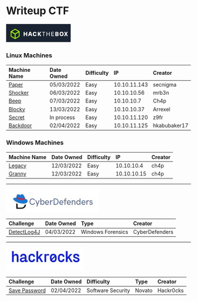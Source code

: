 # Writeup CTF

![HTB](https://github.com/b14nc0/CTF/blob/main/HTB/images/htb.jpg)
### Linux Machines

| Machine Name | Date Owned | Difficulty | IP | Creator |
| :--- | :--- | :--- | :--- | :--- |
| [Paper](https://github.com/b14nc0/CTF/blob/main/HTB/paper.md) | 05/03/2022 | Easy | 10.10.11.143 |  secnigma | 
| [Shocker](https://github.com/b14nc0/CTF/blob/main/HTB/shocker.md) | 06/03/2022 | Easy | 10.10.10.56 | mrb3n  |
| [Beep](https://github.com/b14nc0/CTF/blob/main/HTB/beep.md) | 07/03/2022  | Easy | 10.10.10.7 | Ch4p  |
| [Blocky](https://github.com/b14nc0/CTF/blob/main/HTB/blocky.md) | 13/03/2022 | Easy | 10.10.10.37 | Arrexel  |
| [Secret]() | In process | Easy | 10.10.11.120 | z9fr |
| [Backdoor]() | 02/04/2022 | Easy | 10.10.11.125 | hkabubaker17 |
### Windows Machines

| Machine Name | Date Owned | Difficulty | IP | Creator |
| :--- | :--- | :--- | :--- | :--- |
| [Legacy](https://github.com/b14nc0/CTF/blob/main/HTB/legacy.md) | 12/03/2022 | Easy | 10.10.10.4 | ch4p | 
| [Granny](https://github.com/b14nc0/CTF/blob/main/HTB/granny.md) | 12/03/2022 | Easy | 10.10.10.15 | ch4p |

***

![Cyberdefense](https://github.com/b14nc0/CTF/blob/main/HTB/images/cyberdefense.jpg)

| Challenge | Date Owned | Type | Creator |
| :--- | :--- | :--- | :--- |
| [DetectLog4J](https://github.com/b14nc0/CTF/blob/main/CyberDefenders/DetectLog4j.md) | 04/03/2022 | Windows Forensics |  CyberDefenders |


***

![Hackr0cks](https://github.com/b14nc0/CTF/blob/main/hackr0cks/hackr0cks.jpg)

| Challenge | Date Owned | Difficulty | Type | Creator |
| :--- | :--- | :--- | :--- | :--- |
| [Save Password](https://github.com/b14nc0/CTF/blob/main/hackr0cks/SavePassword.md) | 02/04/2022 | Software Security | Novato |  Hackr0cks |
